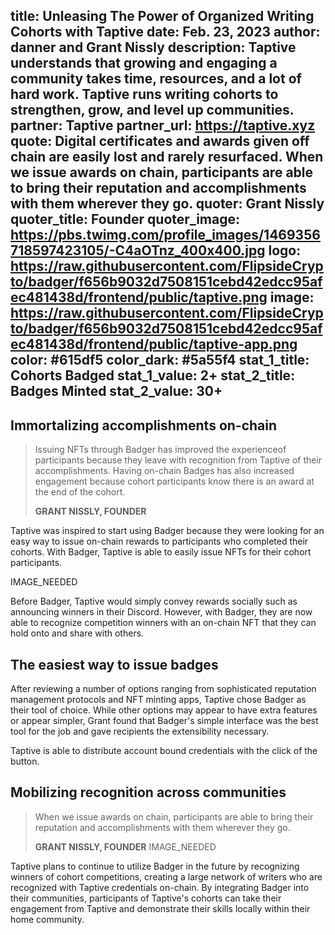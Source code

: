 title: Unleasing The Power of Organized Writing Cohorts with Taptive
date: Feb. 23, 2023
author: danner and Grant Nissly
description: Taptive understands that growing and engaging a community takes time, resources, and a lot of hard work. Taptive runs writing cohorts to strengthen, grow, and level up communities. 
partner: Taptive
partner_url: https://taptive.xyz
quote: Digital certificates and awards given off chain are easily lost and rarely resurfaced. When we issue awards on chain, participants are able to bring their reputation and accomplishments with them wherever they go.
quoter: Grant Nissly
quoter_title: Founder
quoter_image: https://pbs.twimg.com/profile_images/1469356718597423105/-C4aOTnz_400x400.jpg
logo: https://raw.githubusercontent.com/FlipsideCrypto/badger/f656b9032d7508151cebd42edcc95afec481438d/frontend/public/taptive.png
image: https://raw.githubusercontent.com/FlipsideCrypto/badger/f656b9032d7508151cebd42edcc95afec481438d/frontend/public/taptive-app.png
color: #615df5
color_dark: #5a55f4
stat_1_title: Cohorts Badged
stat_1_value: 2+
stat_2_title: Badges Minted
stat_2_value: 30+
---
## Immortalizing accomplishments on-chain

> Issuing NFTs through Badger has improved the experienceof participants because they leave with recognition from Taptive of their accomplishments. Having on-chain Badges has also increased engagement because cohort participants know there is an award at the end of the cohort. 
>
> **GRANT NISSLY, FOUNDER**

Taptive was inspired to start using Badger because they were looking for an easy way to issue on-chain rewards to participants who completed their cohorts. With Badger, Taptive is able to easily issue NFTs for their cohort participants. 

IMAGE_NEEDED

Before Badger, Taptive would simply convey rewards socially such as announcing winners in their Discord. However, with Badger, they are now able to recognize competition winners with an on-chain NFT that they can hold onto and share with others.
 
## The easiest way to issue badges

After reviewing a number of options ranging from sophisticated reputation management protocols and NFT minting apps, Taptive chose Badger as their tool of choice. While other options may appear to have extra features or appear simpler, Grant found that Badger's simple interface was the best tool for the job and gave recipients the extensibility necessary.

Taptive is able to distribute account bound credentials with the click of the button. 

## Mobilizing recognition across communities

> When we issue awards on chain, participants are able to bring their reputation and accomplishments with them wherever they go. 
>
> **GRANT NISSLY, FOUNDER**
IMAGE_NEEDED 

Taptive plans to continue to utilize Badger in the future by recognizing winners of cohort competitions, creating a large network of writers who are recognized with Taptive credentials on-chain. By integrating Badger into their communities, participants of Taptive's cohorts can take their engagement from Taptive and demonstrate their skills locally within their home community.